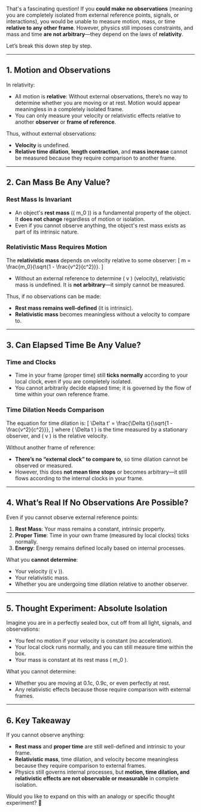 That's a fascinating question! If you **could make no observations** (meaning you are completely isolated from external reference points, signals, or interactions), you would be unable to measure motion, mass, or time **relative to any other frame**. However, physics still imposes constraints, and mass and time **are not arbitrary**—they depend on the laws of **relativity**.

Let’s break this down step by step.

---

## **1. Motion and Observations**
In relativity:
- All motion is **relative**: Without external observations, there’s no way to determine whether you are moving or at rest. Motion would appear meaningless in a completely isolated frame.
- You can only measure your velocity or relativistic effects relative to another **observer** or **frame of reference**.

Thus, without external observations:
- **Velocity** is undefined.
- **Relative time dilation**, **length contraction**, and **mass increase** cannot be measured because they require comparison to another frame.

---

## **2. Can Mass Be Any Value?**

### **Rest Mass Is Invariant**
- An object's **rest mass** (\( m_0 \)) is a fundamental property of the object. It **does not change** regardless of motion or isolation.
- Even if you cannot observe anything, the object's rest mass exists as part of its intrinsic nature.

### **Relativistic Mass Requires Motion**
The **relativistic mass** depends on velocity relative to some observer:
\[
m = \frac{m_0}{\sqrt{1 - \frac{v^2}{c^2}}}.
\]
- Without an external reference to determine \( v \) (velocity), relativistic mass is undefined. It is **not arbitrary**—it simply cannot be measured.

Thus, if no observations can be made:
- **Rest mass remains well-defined** (it is intrinsic).
- **Relativistic mass** becomes meaningless without a velocity to compare to.

---

## **3. Can Elapsed Time Be Any Value?**

### **Time and Clocks**
- Time in your frame (proper time) still **ticks normally** according to your local clock, even if you are completely isolated.
- You cannot arbitrarily decide elapsed time; it is governed by the flow of time within your own reference frame.

### **Time Dilation Needs Comparison**
The equation for time dilation is:
\[
\Delta t' = \frac{\Delta t}{\sqrt{1 - \frac{v^2}{c^2}}},
\]
where \( \Delta t \) is the time measured by a stationary observer, and \( v \) is the relative velocity.

Without another frame of reference:
- **There’s no “external clock” to compare to**, so time dilation cannot be observed or measured.
- However, this does **not mean time stops** or becomes arbitrary—it still flows according to the internal clocks in your frame.

---

## **4. What’s Real If No Observations Are Possible?**

Even if you cannot observe external reference points:
1. **Rest Mass**: Your mass remains a constant, intrinsic property.
2. **Proper Time**: Time in your own frame (measured by local clocks) ticks normally.
3. **Energy**: Energy remains defined locally based on internal processes.

What you **cannot determine**:
- Your velocity (\( v \)).
- Your relativistic mass.
- Whether you are undergoing time dilation relative to another observer.

---

## **5. Thought Experiment: Absolute Isolation**
Imagine you are in a perfectly sealed box, cut off from all light, signals, and observations:
- You feel no motion if your velocity is constant (no acceleration).
- Your local clock runs normally, and you can still measure time within the box.
- Your mass is constant at its rest mass \( m_0 \).

What you cannot determine:
- Whether you are moving at 0.1c, 0.9c, or even perfectly at rest.
- Any relativistic effects because those require comparison with external frames.

---

## **6. Key Takeaway**
If you cannot observe anything:
- **Rest mass** and **proper time** are still well-defined and intrinsic to your frame.
- **Relativistic mass**, time dilation, and velocity become meaningless because they require comparison to external frames.
- Physics still governs internal processes, but **motion, time dilation, and relativistic effects are not observable or measurable** in complete isolation.

Would you like to expand on this with an analogy or specific thought experiment? 🚀

